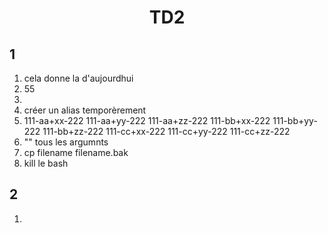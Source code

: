 # <center> TD2

## 1


1) cela donne la d'aujourdhui
2) 55
3) 
4) créer un alias temporèrement
5) 111-aa+xx-222 111-aa+yy-222 111-aa+zz-222 111-bb+xx-222 111-bb+yy-222 111-bb+zz-222 111-cc+xx-222 111-cc+yy-222 111-cc+zz-222
6) "" tous les argumnts
7) cp filename filename.bak
8) kill le bash

## 2

1) 